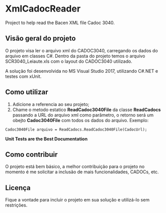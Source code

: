 # XmlCadocReader
Project to help read the Bacen XML file Cadoc 3040.

## Visão geral do projeto
O projeto visa ler o arquivo xml do CADOC3040, carregando os dados do arquivo em classes C#. Dentro da pasta do projeto temos o arquivo SCR3040_Leiaute.xls com o layout do CADOC3040 utilizado.

A solução foi desenvolvida no MS Visual Studio 2017, utilizando C#.NET e testes com xUnit.

## Como utilizar
1. Adicione a referencia ao seu projeto;
2. Chame o metodo estatico **ReadCadoc3040File** da classe **ReadCadocs** passando a URL do arquivo xml como parâmetro, o retorno será um obejto **Cadoc3040File** com todos os dados do arquivo. Exemplo:
```
Cadoc3040File arquivo = ReadCadocs.ReadCadoc3040File(CadocUrl);
```

**Unit Tests are the Best Documentation**

## Como contribuir
O projeto está bem básico, a melhor contribuição para o projeto no momento é me solicitar a inclusão de mais funcionalidades, CADOCs, etc.

## Licença
Fique a vontade para incluir o projeto em sua solução e utilizá-lo sem restrições.
